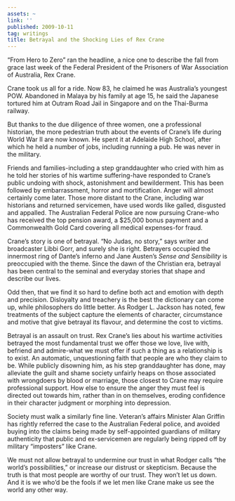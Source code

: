 ```yaml
---
assets: ~
link: ''
published: 2009-10-11
tag: writings
title: Betrayal and the Shocking Lies of Rex Crane
---
```

“From Hero to Zero” ran the headline, a nice one to describe the fall
from grace last week of the Federal President of the Prisoners of War
Association of Australia, Rex Crane.

Crane took us all for a ride. Now 83, he claimed he was Australia’s
youngest POW. Abandoned in Malaya by his family at age 15, he said the
Japanese tortured him at Outram Road Jail in Singapore and on the
Thai-Burma railway.

But thanks to the due diligence of three women, one a professional
historian, the more pedestrian truth about the events of Crane’s life
during World War II are now known. He spent it at Adelaide High School,
after which he held a number of jobs, including running a pub. He was
never in the military.

Friends and families-including a step granddaughter who cried with him
as he told her stories of his wartime suffering-have responded to
Crane’s public undoing with shock, astonishment and bewilderment. This
has been followed by embarrassment, horror and mortification. Anger will
almost certainly come later. Those more distant to the Crane, including
war historians and returned servicemen, have used words like galled,
disgusted and appalled. The Australian Federal Police are now pursuing
Crane-who has received the top pension award, a $25,000 bonus payment
and a Commonwealth Gold Card covering all medical expenses-for fraud.

Crane’s story is one of betrayal. “No Judas, no story,” says writer and
broadcaster Libbi Gorr, and surely she is right. Betrayers occupied the
innermost ring of Dante’s inferno and Jane Austen’s *Sense and
Sensibility* is preoccupied with the theme. Since the dawn of the
Christian era, betrayal has been central to the seminal and everyday
stories that shape and describe our lives.

Odd then, that we find it so hard to define both act and emotion with
depth and precision. Disloyalty and treachery is the best the dictionary
can come up, while philosophers do little better. As Rodger L. Jackson
has noted, few treatments of the subject capture the elements of
character, circumstance and motive that give betrayal its flavour, and
determine the cost to victims.

Betrayal is an assault on trust. Rex Crane’s lies about his wartime
activities betrayed the most fundamental trust we offer those we love,
live with, befriend and admire-what we must offer if such a thing as a
relationship is to exist. An automatic, unquestioning faith that people
are who they claim to be. While publicly disowning him, as his step
granddaughter has done, may alleviate the guilt and shame society
unfairly heaps on those associated with wrongdoers by blood or marriage,
those closest to Crane may require professional support. How else to
ensure the anger they must feel is directed out towards him, rather than
in on themselves, eroding confidence in their character judgment or
morphing into depression.

Society must walk a similarly fine line. Veteran’s affairs Minister Alan
Griffin has rightly referred the case to the Australian Federal police,
and avoided buying into the claims being made by self-appointed
guardians of military authenticity that public and ex-servicemen are
regularly being ripped off by military “imposters” like Crane.

We must not allow betrayal to undermine our trust in what Rodger calls
“the world’s possibilities,” or increase our distrust or skepticism.
Because the truth is that most people are worthy of our trust. They
won’t let us down. And it is we who’d be the fools if we let men like
Crane make us see the world any other way.